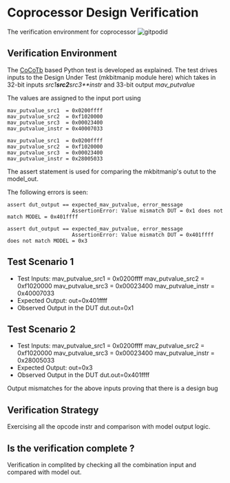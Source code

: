 # Coprocessor Design Verification

The verification environment for coprocessor 
![gitpodid](https://user-images.githubusercontent.com/109474211/181935316-b74d8be0-6380-44ba-848f-da2ee5325f86.JPG)


## Verification Environment

The [CoCoTb](https://www.cocotb.org/) based Python test is developed as explained. The test drives inputs to the Design Under Test (mkbitmanip module here) which takes in 32-bit inputs *src1**src2**src3**instr* and 33-bit output *mav_putvalue*

The values are assigned to the input port using 
```
mav_putvalue_src1  = 0x0200ffff
mav_putvalue_src2  = 0xf1020000
mav_putvalue_src3  = 0x00023400
mav_putvalue_instr = 0x40007033
```
```
mav_putvalue_src1  = 0x0200ffff
mav_putvalue_src2  = 0xf1020000
mav_putvalue_src3  = 0x00023400
mav_putvalue_instr = 0x28005033
```
The assert statement is used for comparing the mkbitmanip's outut to the model_out.

The following errors is seen:
```
assert dut_output == expected_mav_putvalue, error_message
                     AssertionError: Value mismatch DUT = 0x1 does not match MODEL = 0x401ffff
```
```
assert dut_output == expected_mav_putvalue, error_message
                     AssertionError: Value mismatch DUT = 0x401ffff does not match MODEL = 0x3
```
## Test Scenario 1
- Test Inputs: mav_putvalue_src1  = 0x0200ffff mav_putvalue_src2  = 0xf1020000 mav_putvalue_src3  = 0x00023400 mav_putvalue_instr = 0x40007033
- Expected Output: out=0x401ffff
- Observed Output in the DUT dut.out=0x1
## Test Scenario 2
- Test Inputs: mav_putvalue_src1  = 0x0200ffff mav_putvalue_src2  = 0xf1020000 mav_putvalue_src3  = 0x00023400 mav_putvalue_instr = 0x28005033
- Expected Output: out=0x3
- Observed Output in the DUT dut.out=0x401ffff

Output mismatches for the above inputs proving that there is a design bug

## Verification Strategy
Exercising all the opcode instr and comparison with model output logic.

## Is the verification complete ?
Verification in complited by checking all the combination input and compared with model out.
